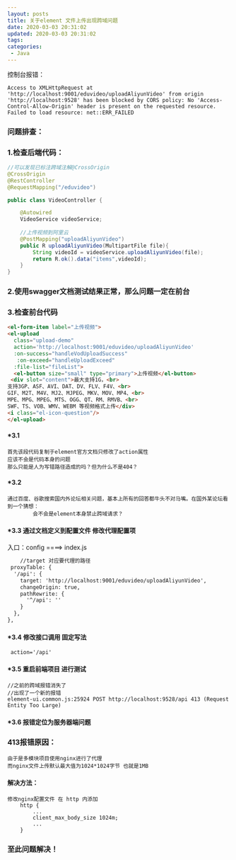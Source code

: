 ```yaml
---
layout: posts
title: 关于element 文件上传出现跨域问题
date: 2020-03-03 20:31:02
updated: 2020-03-03 20:31:02
tags: 
categories: 
 - Java
---
```

控制台报错：

    Access to XMLHttpRequest at 'http://localhost:9001/eduvideo/uploadAliyunVideo' from origin 'http://localhost:9528' has been blocked by CORS policy: No 'Access-Control-Allow-Origin' header is present on the requested resource.
    Failed to load resource: net::ERR_FAILED
### 问题排查：

### 1.检查后端代码：

```java
//可以发现已标注跨域注解@CrossOrigin
@CrossOrigin
@RestController
@RequestMapping("/eduvideo")

public class VideoController {

    @Autowired
    VideoService videoService;
    
    //上传视频到阿里云
    @PostMapping("uploadAliyunVideo")
    public R uploadAliyunVideo(MultipartFile file){
	    String videoId = videoService.uploadAliyunVideo(file);
	    return R.ok().data("items",videoId);
	}
}
```

### 2.使用swagger文档测试结果正常，那么问题一定在前台

### 3.检查前台代码
```html
<el-form-item label="上传视频">
<el-upload
  class="upload-demo"
  action='http://localhost:9001/eduvideo/uploadAliyunVideo'
  :on-success="handleVodUploadSuccess"
   :on-exceed="handleUploadExceed"
  :file-list="fileList">
  <el-button size="small" type="primary">上传视频</el-button>
 <div slot="content">最大支持1G，<br>
支持3GP、ASF、AVI、DAT、DV、FLV、F4V、<br>
GIF、M2T、M4V、MJ2、MJPEG、MKV、MOV、MP4、<br>
MPE、MPG、MPEG、MTS、OGG、QT、RM、RMVB、<br>
SWF、TS、VOB、WMV、WEBM 等视频格式上传</div>
<i class="el-icon-question"/>
</el-upload> 
```
#### *3.1
    首先该段代码复制于element官方文档只修改了action属性
    应该不会是代码本身的问题
    那么只能是人为写错路径造成的吗？但为什么不是404？
#### *3.2
	通过百度、谷歌搜索国内外论坛相关问题，基本上所有的回答都牛头不对马嘴。在国外某论坛看到一个猜想：
			会不会是element本身禁止跨域请求？
#### *3.3 通过文档定义到配置文件 修改代理配置项
入口：config ====> index.js

```html
	//target 对应要代理的路径
 proxyTable: {
  '/api': {
	target: 'http://localhost:9001/eduvideo/uploadAliyunVideo',
    changeOrigin: true,
    pathRewrite: {
      '^/api': ''
    }
  },
},
```
#### *3.4 修改接口调用 固定写法
	 action='/api'
#### *3.5 重启前端项目 进行测试 
	//之前的跨域报错消失了
	//出现了一个新的报错
	element-ui.common.js:25924 POST http://localhost:9528/api 413 (Request Entity Too Large)
#### *3.6 报错定位为服务器端问题

###  413报错原因：
	由于是多模块项目使用nginx进行了代理
	而nginx文件上传默认最大值为1024*1024字节 也就是1MB
#### 解决方法：
	修改nginx配置文件 在 http 内添加
		http {
		    ...
			client_max_body_size 1024m;
			...
		}

### 至此问题解决！

​		 